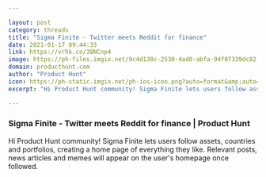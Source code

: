 ```yaml
---

layout: post
category: threads
title: "Sigma Finite - Twitter meets Reddit for finance"
date: 2021-01-17 09:44:33
link: https://vrhk.co/38NCnp4
image: https://ph-files.imgix.net/9c4d138c-2530-4ad0-abfa-94f07339dc82.png?auto=format&fit=crop&frame=1&h=512&w=1024
domain: producthunt.com
author: "Product Hunt"
icon: https://ph-static.imgix.net/ph-ios-icon.png?auto=format&amp;auto=compress
excerpt: "Hi Product Hunt community! Sigma Finite lets users follow assets, countries and portfolios, creating a home page of everything they like. Relevant posts, news articles and memes will appear on the user's homepage once followed."

---
```


### Sigma Finite - Twitter meets Reddit for finance | Product Hunt

Hi Product Hunt community! Sigma Finite lets users follow assets, countries and portfolios, creating a home page of everything they like. Relevant posts, news articles and memes will appear on the user's homepage once followed.